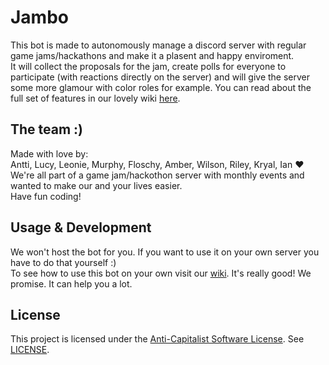 # Jambo

This bot is made to autonomously manage a discord server with regular game jams/hackathons and make it a plasent and happy enviroment.  
It will collect the proposals for the jam, create polls for everyone to participate (with reactions directly on the server) and will give the server some more glamour with color roles for example.
You can read about the full set of features in our lovely wiki [here](https://github.com/Cowoding-Jams/Jambo/wiki).

## The team :)

Made with love by:  
Antti, Lucy, Leonie, Murphy, Floschy, Amber, Wilson, Riley, Kryal, Ian ❤️  
We're all part of a game jam/hackothon server with monthly events and wanted to make our and your lives easier.  
Have fun coding!

## Usage & Development

We won't host the bot for you. If you want to use it on your own server you have to do that yourself :)  
To see how to use this bot on your own visit our [wiki](https://github.com/Cowoding-Jams/Jambo/wiki). It's really good! We promise. It can help you a lot.

## License

This project is licensed under the [Anti-Capitalist Software License](https://anticapitalist.software/). See [LICENSE](LICENSE).
